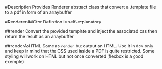 #Description
Provides Renderer abstract class that convert a .template file to a pdf in form of an arraybuffer

#Renderer
##Ctor
Definition is self-explanatory

##render
Convert the provided template and inject the associated css then return the result as an arraybuffer

##renderAsHTML
Same as `render` but output an HTML.
Use it in dev only and keep in mind that the CSS used inside a PDF is quite restricted. Some styling will work on HTML but not once converted (flexbox is a good exemple) 